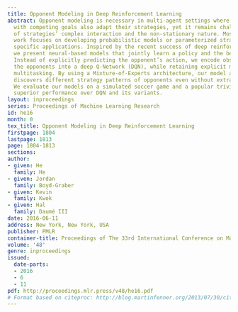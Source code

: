 ```yaml
---
title: Opponent Modeling in Deep Reinforcement Learning
abstract: Opponent modeling is necessary in multi-agent settings where secondary agents
  with competing goals also adapt their strategies, yet it remains challenging because
  of strategies’ complex interaction and the non-stationary nature. Most previous
  work focuses on developing probabilistic models or parameterized strategies for
  specific applications. Inspired by the recent success of deep reinforcement learning,
  we present neural-based models that jointly learn a policy and the behavior of opponents.
  Instead of explicitly predicting the opponent’s action, we encode observation of
  the opponents into a deep Q-Network (DQN), while retaining explicit modeling under
  multitasking. By using a Mixture-of-Experts architecture, our model automatically
  discovers different strategy patterns of opponents even without extra supervision.
  We evaluate our models on a simulated soccer game and a popular trivia game, showing
  superior performance over DQN and its variants.
layout: inproceedings
series: Proceedings of Machine Learning Research
id: he16
month: 0
tex_title: Opponent Modeling in Deep Reinforcement Learning
firstpage: 1804
lastpage: 1813
page: 1804-1813
sections: 
author:
- given: He
  family: He
- given: Jordan
  family: Boyd-Graber
- given: Kevin
  family: Kwok
- given: Hal
  family: Daumé III
date: 2016-06-11
address: New York, New York, USA
publisher: PMLR
container-title: Proceedings of The 33rd International Conference on Machine Learning
volume: '48'
genre: inproceedings
issued:
  date-parts:
  - 2016
  - 6
  - 11
pdf: http://proceedings.mlr.press/v48/he16.pdf
# Format based on citeproc: http://blog.martinfenner.org/2013/07/30/citeproc-yaml-for-bibliographies/
---
```

